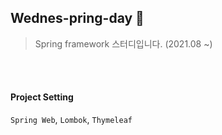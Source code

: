 ## Wednes-pring-day 🌿
> Spring framework 스터디입니다. (2021.08 ~)
> 
> 

<br>
<br>

#### Project Setting
`Spring Web`, `Lombok`, `Thymeleaf`